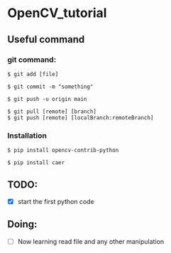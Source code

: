 # OpenCV_tutorial

## Useful command
### git command:
```
$ git add [file]
```
```
$ git commit -m "something"
```
```
$ git push -u origin main
```

```
$ git pull [remote] [branch]
$ git push [remote] [localBranch:remoteBranch]
```

### Installation
```
$ pip install opencv-contrib-python
```
```
$ pip install caer
```
## TODO:
- [x] start the first python code

## Doing:
- [ ] Now learning read file and any other manipulation

